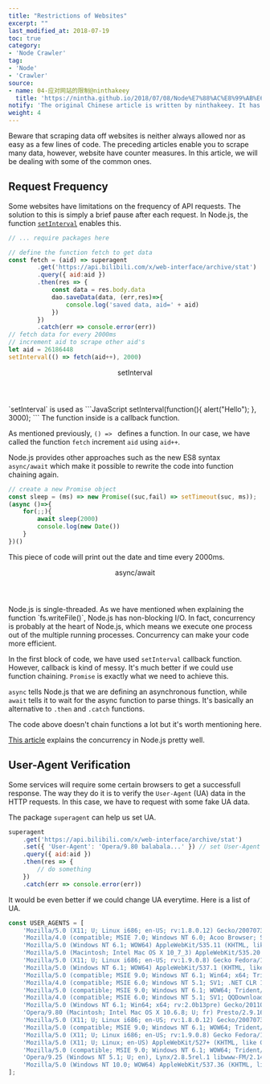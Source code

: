 ```yaml
---
title: "Restrictions of Websites"
excerpt: ""
last_modified_at: 2018-07-19
toc: true
category:
- 'Node Crawler'
tag:
- 'Node'
- 'Crawler'
source:
- name: 04-应对网站的限制@ninthakeey
  title: 'https://nintha.github.io/2018/07/08/Node%E7%88%AC%E8%99%AB%E6%8C%87%E5%8C%97/04-%E5%BA%94%E5%AF%B9%E7%BD%91%E7%AB%99%E7%9A%84%E9%99%90%E5%88%B6/'
notify: 'The original Chinese article is written by ninthakeey. It has been translated and remixed by Datumorphism'
weight: 4
---
```


Beware that scraping data off websites is neither always allowed nor as easy as a few lines of code. The preceding articles enable you to scrape many data, however, website have counter measures. In this article, we will be dealing with some of the common ones.


## Request Frequency

Some websites have limitations on the frequency of API requests. The solution to this is simply a brief pause after each request. In Node.js, the function [`setInterval`](https://www.w3schools.com/jsref/met_win_setinterval.asp) enables this.

```JavaScript
// ... require packages here

// define the function fetch to get data
const fetch = (aid) => superagent
		.get('https://api.bilibili.com/x/web-interface/archive/stat')
		.query({ aid:aid })
		.then(res => {
			const data = res.body.data
			dao.saveData(data, (err,res)=>{
				console.log('saved data, aid=' + aid)
			})
		})
		.catch(err => console.error(err))
// fetch data for every 2000ms
// increment aid to scrape other aid's
let aid = 26186448
setInterval(() => fetch(aid++), 2000)
```

<div class="card">
<header class="card-header">
<p class="card-header-title card-toggle">setInterval</p>
</header>
<div class="card-content is-hidden">
<div class="content" markdown="1">
`setInterval` is used as
```JavaScript
setInterval(function(){ alert("Hello"); }, 3000);
```
The function inside is a callback function.

As mentioned previously, `() => ` defines a function. In our case, we have called the function `fetch` increment `aid` using `aid++`.
</div>
</div>
</div>


Node.js provides other approaches such as the new ES8 syntax `async/await` which make it possible to rewrite the code into function chaining again.
```JavaScript
// create a new Promise object
const sleep = (ms) => new Promise((suc,fail) => setTimeout(suc, ms));
(async ()=>{
	for(;;){
		await sleep(2000)
		console.log(new Date())
	}
})()
```
This piece of code will print out the date and time every 2000ms.

<div class="card">
<header class="card-header">
<p class="card-header-title card-toggle">async/await</p>
</header>
<div class="card-content is-hidden">
<div class="content" markdown="1">
Node.js is single-threaded. As we have mentioned when explaining the function `fs.writeFile()`, Node.js has non-blocking I/O. In fact, concurrency is probably at the heart of Node.js, which means we execute one process out of the multiple running processes. Concurrency can make your code more efficient.

In the first block of code, we have used `setInterval` callback function. However, callback is kind of messy. It's much better if we could use function chaining. `Promise` is exactly what we need to achieve this.

`async` tells Node.js that we are defining an asynchronous function, while `await` tells it to wait for the async function to parse things. It's basically an alternative to `.then` and `.catch` functions.

The code above doesn't chain functions a lot but it's worth mentioning here.

[This article](https://medium.com/platformer-blog/node-js-concurrency-with-async-await-and-promises-b4c4ae8f4510) explains the concurrency in Node.js pretty well.
</div>
</div>
</div>


## User-Agent Verification

Some services will require some certain browsers to get a successfull response. The way they do it is to verify the `User-Agent` (UA) data in the HTTP requests. In this case, we have to request with some fake UA data.

The package `superagent` can help us set UA.
```JavaScript
superagent
	.get('https://api.bilibili.com/x/web-interface/archive/stat')
	.set({ 'User-Agent': 'Opera/9.80 balabala...' }) // set User-Agent here
	.query({ aid:aid })
	.then(res => {
		// do something
	})
	.catch(err => console.error(err))
```

It would be even better if we could change UA everytime. Here is a list of UA.

```JavaScript
const USER_AGENTS = [
    'Mozilla/5.0 (X11; U; Linux i686; en-US; rv:1.8.0.12) Gecko/20070731 Ubuntu/dapper-security Firefox/1.5.0.12',
    'Mozilla/4.0 (compatible; MSIE 7.0; Windows NT 6.0; Acoo Browser; SLCC1; .NET CLR 2.0.50727; Media Center PC 5.0; .NET CLR 3.0.04506)',
    'Mozilla/5.0 (Windows NT 6.1; WOW64) AppleWebKit/535.11 (KHTML, like Gecko) Chrome/17.0.963.56 Safari/535.11',
    'Mozilla/5.0 (Macintosh; Intel Mac OS X 10_7_3) AppleWebKit/535.20 (KHTML, like Gecko) Chrome/19.0.1036.7 Safari/535.20',
    'Mozilla/5.0 (X11; U; Linux i686; en-US; rv:1.9.0.8) Gecko Fedora/1.9.0.8-1.fc10 Kazehakase/0.5.6',
    'Mozilla/5.0 (Windows NT 6.1; WOW64) AppleWebKit/537.1 (KHTML, like Gecko) Chrome/21.0.1180.71 Safari/537.1 LBBROWSER',
    'Mozilla/5.0 (compatible; MSIE 9.0; Windows NT 6.1; Win64; x64; Trident/5.0; .NET CLR 3.5.30729; .NET CLR 3.0.30729; .NET CLR 2.0.50727; Media Center PC 6.0) ,Lynx/2.8.5rel.1 libwww-FM/2.14 SSL-MM/1.4.1 GNUTLS/1.2.9',
    'Mozilla/4.0 (compatible; MSIE 6.0; Windows NT 5.1; SV1; .NET CLR 1.1.4322; .NET CLR 2.0.50727)',
    'Mozilla/5.0 (compatible; MSIE 9.0; Windows NT 6.1; WOW64; Trident/5.0; SLCC2; .NET CLR 2.0.50727; .NET CLR 3.5.30729; .NET CLR 3.0.30729; Media Center PC 6.0; .NET4.0C; .NET4.0E; QQBrowser/7.0.3698.400)',
    'Mozilla/4.0 (compatible; MSIE 6.0; Windows NT 5.1; SV1; QQDownload 732; .NET4.0C; .NET4.0E)',
    'Mozilla/5.0 (Windows NT 6.1; Win64; x64; rv:2.0b13pre) Gecko/20110307 Firefox/4.0b13pre',
    'Opera/9.80 (Macintosh; Intel Mac OS X 10.6.8; U; fr) Presto/2.9.168 Version/11.52',
    'Mozilla/5.0 (X11; U; Linux i686; en-US; rv:1.8.0.12) Gecko/20070731 Ubuntu/dapper-security Firefox/1.5.0.12',
    'Mozilla/5.0 (compatible; MSIE 9.0; Windows NT 6.1; WOW64; Trident/5.0; SLCC2; .NET CLR 2.0.50727; .NET CLR 3.5.30729; .NET CLR 3.0.30729; Media Center PC 6.0; .NET4.0C; .NET4.0E; LBBROWSER)',
    'Mozilla/5.0 (X11; U; Linux i686; en-US; rv:1.9.0.8) Gecko Fedora/1.9.0.8-1.fc10 Kazehakase/0.5.6',
    'Mozilla/5.0 (X11; U; Linux; en-US) AppleWebKit/527+ (KHTML, like Gecko, Safari/419.3) Arora/0.6',
    'Mozilla/5.0 (compatible; MSIE 9.0; Windows NT 6.1; WOW64; Trident/5.0; SLCC2; .NET CLR 2.0.50727; .NET CLR 3.5.30729; .NET CLR 3.0.30729; Media Center PC 6.0; .NET4.0C; .NET4.0E; QQBrowser/7.0.3698.400)',
    'Opera/9.25 (Windows NT 5.1; U; en), Lynx/2.8.5rel.1 libwww-FM/2.14 SSL-MM/1.4.1 GNUTLS/1.2.9',
    'Mozilla/5.0 (Windows NT 10.0; WOW64) AppleWebKit/537.36 (KHTML, like Gecko) Chrome/61.0.3163.100 Safari/537.36'
];
```
